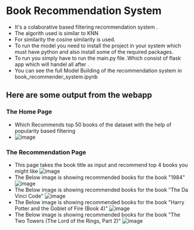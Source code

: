 # Book Recommendation System
- It's a colaborative based filtering recommendation system .
- The algorith used is similar to KNN
- For similarity the cosine similarity is used.
- To run the model you need to install the project in your system which must have python and also install some of the required packages.
- To run you simply have to run the main.py file .Which consist of flask app which will handel all after .
- You can see the full Model Building of the recommendation system in book_recommender_system.ipynb
  
## Here are some output from the webapp
### The Home Page 
- Which Recommends top 50 books of the dataset with the help of popularity based filtering
- ![image](https://github.com/Shoaibkhan11/bookRecommendationSystem/assets/54126582/80975bfb-f7e6-4ce0-8630-9827114036e2)

### The Recommendation Page
- This page takes the book title as input and recommend top 4 books you might like
 ![image](https://github.com/Shoaibkhan11/bookRecommendationSystem/assets/54126582/dc08c85c-3d5c-46c6-b640-81054bf8844a)
- The Below image is showing recommended books for the book "1984"
 ![image](https://github.com/Shoaibkhan11/bookRecommendationSystem/assets/54126582/b2241231-578a-41cb-a496-1ec82388e38e)
- The Below image is showing recommended books for the book "The Da Vinci Code"
 ![image](https://github.com/Shoaibkhan11/bookRecommendationSystem/assets/54126582/39bb51d5-9c8d-4201-b103-e1b0c6d55cba)
- The Below image is showing recommended books for the book "Harry Potter and the Goblet of Fire (Book 4)"
 ![image](https://github.com/Shoaibkhan11/bookRecommendationSystem/assets/54126582/9ffff740-d5b9-4cdb-a439-1ebc1fc7ce62)
- The Below image is showing recommended books for the book "The Two Towers (The Lord of the Rings, Part 2)"
![image](https://github.com/Shoaibkhan11/bookRecommendationSystem/assets/54126582/5773e849-aa0b-41f8-9e03-597be112f72f)




 

